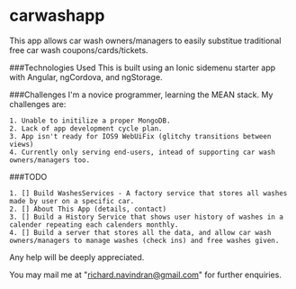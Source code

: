 # carwashapp
This app allows car wash owners/managers to easily substitue traditional free car wash coupons/cards/tickets.

###Technologies Used
This is built using an Ionic sidemenu starter app with Angular, ngCordova, and ngStorage.

###Challenges
I'm a novice programmer, learning the MEAN stack. My challenges are:
```
1. Unable to initilize a proper MongoDB.
2. Lack of app development cycle plan.
3. App isn't ready for IOS9 WebUiFix (glitchy transitions between views)
4. Currently only serving end-users, intead of supporting car wash owners/managers too.
```

###TODO
```
1. [] Build WashesServices - A factory service that stores all washes made by user on a specific car.
2. [] About This App (details, contact)
3. [] Build a History Service that shows user history of washes in a calender repeating each calenders monthly.
4. [] Build a server that stores all the data, and allow car wash owners/managers to manage washes (check ins) and free washes given.
```

Any help will be deeply appreciated.

You may mail me at "richard.navindran@gmail.com" for further enquiries.
